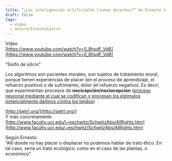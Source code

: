 ```yaml
---
title: “¿Las inteligencias artificiales tienen derechos?” de Ernesto Castro
draft: false
tags:
  - vídeo
  - autora/ErnestoCastro
---
```

Vídeo  
[https://www.youtube.com/watch?v=0_8hsdF_Vd8](https://www.youtube.com/watch?v=0_8hsdF_Vd8)

“Sísifo de silicio”

Los algoritmos son pacientes morales, son sujetos de tratamiento moral, porque tienen experiencias de placer (en el proceso de aprendizaje, el refuerzo positivo) o de sufrimiento, dolor (el refuerzo negativo). Es decir, que experimentan procesos de **nocicepción/nociocepción** ([proceso neuronal mediante el cual se codifican y procesan los estímulos potencialmente dañinos contra los tejidos](https://es.wikipedia.org/wiki/Nocicepci%C3%B3n))

[http://petrl.org/](http://petrl.org/)  
Y más concretamente [http://www.faculty.ucr.edu/\~eschwitz/SchwitzAbs/AIRights.htm](http://www.faculty.ucr.edu/~eschwitz/SchwitzAbs/AIRights.htm)

Según Ernesto:  
“Allí donde no hay placer o displacer no podemos hablar de trato ético. En tal caso, sería un trato ecológico, como en el caso de las plantas, o económico”